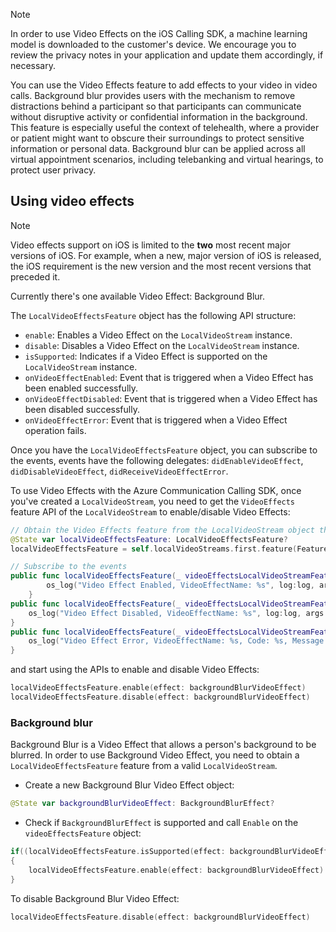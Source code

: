 > [!Note]
> In order to use Video Effects on the iOS Calling SDK, a machine learning model is downloaded to the customer's device. We encourage you to review the privacy notes in your application and update them accordingly, if necessary.

You can use the Video Effects feature to add effects to your video in video calls. Background blur provides users with the mechanism to remove distractions behind a participant so that participants can communicate without disruptive activity or confidential information in the background. This feature is especially useful the context of telehealth, where a provider or patient might want to obscure their surroundings to protect sensitive information or personal data. Background blur can be applied across all virtual appointment scenarios, including telebanking and virtual hearings, to protect user privacy.

## Using video effects

> [!Note]
> Video effects support on iOS is limited to the **two** most recent major versions of iOS. For example, when a new, major version of iOS is released, the iOS requirement is the new version and the most recent versions that preceded it.

Currently there's one available Video Effect: Background Blur.

The `LocalVideoEffectsFeature` object has the following API structure:

- `enable`: Enables a Video Effect on the `LocalVideoStream` instance.
- `disable`: Disables a Video Effect on the `LocalVideoStream` instance.
- `isSupported`: Indicates if a Video Effect is supported on the `LocalVideoStream` instance. 
- `onVideoEffectEnabled`: Event that is triggered when a Video Effect has been enabled successfully.
- `onVideoEffectDisabled`: Event that is triggered when a Video Effect has been disabled successfully.
- `onVideoEffectError`: Event that is triggered when a Video Effect operation fails.

Once you have the `LocalVideoEffectsFeature` object, you can subscribe to the events, events have the following delegates: `didEnableVideoEffect`, `didDisableVideoEffect`, `didReceiveVideoEffectError`. 

To use Video Effects with the Azure Communication Calling SDK, once you've created a `LocalVideoStream`, you need to get the `VideoEffects` feature API of the `LocalVideoStream` to enable/disable Video Effects:

```swift
// Obtain the Video Effects feature from the LocalVideoStream object that is sending the video.
@State var localVideoEffectsFeature: LocalVideoEffectsFeature?
localVideoEffectsFeature = self.localVideoStreams.first.feature(Features.localVideoEffects)
```

```swift
// Subscribe to the events
public func localVideoEffectsFeature(_ videoEffectsLocalVideoStreamFeature: LocalVideoEffectsFeature, didEnableVideoEffect args: VideoEffectEnabledEventArgs) {
        os_log("Video Effect Enabled, VideoEffectName: %s", log:log, args.videoEffectName)
    }
public func localVideoEffectsFeature(_ videoEffectsLocalVideoStreamFeature: LocalVideoEffectsFeature, didDisableVideoEffect args: VideoEffectDisabledEventArgs) {
    os_log("Video Effect Disabled, VideoEffectName: %s", log:log, args.videoEffectName)
}
public func localVideoEffectsFeature(_ videoEffectsLocalVideoStreamFeature: LocalVideoEffectsFeature, didReceiveVideoEffectError args: VideoEffectErrorEventArgs) {
    os_log("Video Effect Error, VideoEffectName: %s, Code: %s, Message: %s", log:log, args.videoEffectName, args.code, args.message)
}
```

and start using the APIs to enable and disable Video Effects:

```swift
localVideoEffectsFeature.enable(effect: backgroundBlurVideoEffect)
localVideoEffectsFeature.disable(effect: backgroundBlurVideoEffect)
```

### Background blur

Background Blur is a Video Effect that allows a person's background to be blurred. In order to use Background Video Effect, you need to obtain a `LocalVideoEffectsFeature` feature from a valid `LocalVideoStream`.

- Create a new Background Blur Video Effect object:

```swift
@State var backgroundBlurVideoEffect: BackgroundBlurEffect?
```

- Check if `BackgroundBlurEffect` is supported and call `Enable` on the `videoEffectsFeature` object:

```swift
if((localVideoEffectsFeature.isSupported(effect: backgroundBlurVideoEffect)) != nil)
{
    localVideoEffectsFeature.enable(effect: backgroundBlurVideoEffect)
}
```

To disable Background Blur Video Effect:

```swift
localVideoEffectsFeature.disable(effect: backgroundBlurVideoEffect)
```
